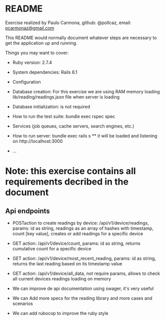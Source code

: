 # README

Exercise realized by Paulo Carmona, github: @pollcaz, email: pcarmonaz@gmail.com

This README would normally document whatever steps are necessary to get the
application up and running.

Things you may want to cover:

* Ruby version: 2.7.4

* System dependencies: Rails 6.1

* Configuration

* Database creation: For this exercise we are using RAM memory loading lib/reading/readings.json  file when server is loading

* Database initialization: is not required

* How to run the test suite: bundle exec rspec spec

* Services (job queues, cache servers, search engines, etc.)

* How to run server: bundle exec rails s
** it will be loaded and listening on http://localhost:3000

* ...

# Note: this exercise contains all requirements decribed in the document
## Api endpoints
* POSTaction to create readings by device: /api/v1/device/readings, params: id as string, readings as an array of hashes with timestamp, count [key value], creates or add readings for a specific device
* GET action: /api/v1/device/count, params: id as string, returns cumulative count for a specific device
* GET action: /api/v1/device/most_recent_reading, params: id as string, returns the last reading based on its timestamp value
* GET action: /api/v1/device/all_data, not require params, allows to check all current devices readings loading on memory


* We can improve de api documentation using swager, it's very useful
* We can Add more specs for the reading library and more cases and scenarios
* We can add rubocop to improve the ruby style